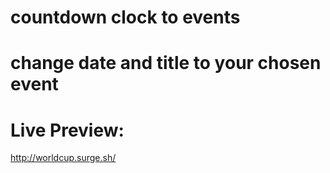 # countdown clock to events
# change date and title to your chosen event 

# Live Preview:
http://worldcup.surge.sh/
